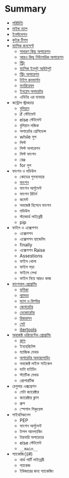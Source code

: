 # Summary

* [পরিচিতি](README.md)
* [মাইন্ড ম্যাপ](http://bit.ly/py-map) 
* [ইনস্টলেশন](installation.md)
* [কুইক টিপস](quick-tips.md)
* [ব্যাসিক কনসেপ্ট](basic-concept.md)  
	* [সাধারণ কিছু অপারেশন](basic-operation.md)
	* [আরও কিছু নিউমেরিক অপারেশন](exp-operation.md)  
	* [স্ট্রিং](string.md)
	* [ব্যাসিক ইনপুট আউটপুট](basic-input-output.md)
	* [স্ট্রিং অপারেশন](string-operations.md)
	* [টাইপ কনভার্সন](DataTypeConversion.md)
	* [ভ্যারিয়েবল](variable.md)
	* [ইনপ্লেস অপারেটর](inplace-operator.md)
	* এডিটর এর ব্যবহার
* কন্ট্রোল স্ট্রাকচার
	* [বুলিয়ান](Boolean.md)
	* if স্টেটমেন্ট
	* else স্টেটমেন্ট
	* বুলিয়ান লজিক
	* অপারেটর প্রেসিডেন্স
	* while লুপ
	* লিস্ট
	* লিস্ট অপারেশন
	* লিস্ট ফাংশন
	* রেঞ্জ
	* for লুপ
* ফাংশন ও মডিউল
	* কোডের পুনব্যবহার
	* [ফাংশন](functions.md)
	* ফাংশন আর্গুমেন্ট
	* ফাংশন রিটার্ন
	* কমেন্ট
	* অবজেক্ট হিসেবে ফাংশন
	* মডিউল
	* স্ট্যান্ডার্ড লাইব্রেরী
	* pip
* ফাইল ও এক্সেপশন
	* এক্সেপশন
	* এক্সেপশন হ্যান্ডেলিং
	* finally
	* এক্সেপশন Raise
	* Assestions
	* ফাইল খোলা
	* ফাইল পড়া
	* ফাইলে লেখা
	* ফাইল নিয়ে আরও কাজ
* [ফাংশনাল প্রোগ্রামিং](func-prog.md)
	* [ভূমিকা](func-prog-intro.md)
	* [ল্যামডা](lambda.md)
	* [ম্যাপ ও ফিল্টার](map-filter.md)
	* [জেনারেটর](generator.md)
	* [ডেকোরেটর](decorator.md)
	* [রিকারসন](recursion.md)
	* [সেট](set.md)
	* [itertools](itertools.md)
* [অবজেক্ট ওরিয়েন্টেড প্রোগ্রামিং](oop-python.md)
	* [ক্লাস](class.md)
	* ইনহেরিটেন্স
	* ম্যাজিক মেথড
	* [অপারেটর অভারলোডিং](operator-overloading.md)
	* অবজেক্ট লাইফ সাইকেল
	* ডাটা হাইডিং
	* স্ট্যাটিক মেথড
	* প্রোপারটিজ
* রেগুলার এক্সপ্রেশন
	* মেটা ক্যারেক্টার
	* ক্যারেক্টার ক্লাস
	* গ্রুপ
	* স্পেশাল সিকুয়েন্স
* পাইথনিকনেস
	* PEP
	* ফাংশন আর্গুমেন্ট
	* টাপল আনপ্যাকিং
	* টারনারি অপারেতর
	* else স্টেটমেন্ট
	* `__main__`
* প্যাকেজিং](#)
	* থার্ড পার্টি লাইব্রেরী
	* প্যাকেজ
	* ইউজারের জন্য প্যাকেজিং
